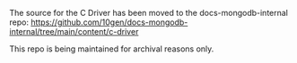 The source for the C Driver has been moved to the docs-mongodb-internal repo:
https://github.com/10gen/docs-mongodb-internal/tree/main/content/c-driver

This repo is being maintained for archival reasons only.